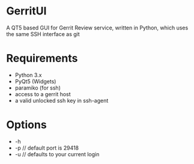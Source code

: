 # GerritUI
A QT5 based GUI for Gerrit Review service, written in Python, which uses the same SSH interface as git

Requirements
============

* Python 3.x
* PyQt5 (Widgets)
* paramiko (for ssh)
* access to a gerrit host
* a valid unlocked ssh key in ssh-agent

Options
=======
* -h <hostname> 
* -p <ssh port> // default port is 29418
* -u <username> // defaults to your current login
